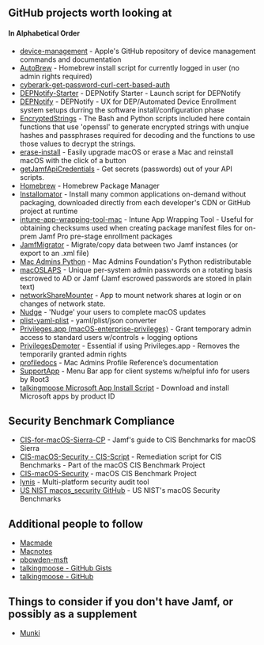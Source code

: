 ## GitHub projects worth looking at
#### In Alphabetical Order

 - [device-management](https://github.com/apple/device-management) - Apple's GitHub repository of device management commands and documentation
 - [AutoBrew](https://github.com/kennyb-222/AutoBrew) - Homebrew install script for currently logged in user (no admin rights required)
 - [cyberark-get-password-curl-cert-based-auth](https://www.shellhacks.com/cyberark-get-password-curl-cert-based-auth/)
 - [DEPNotify-Starter](https://github.com/jamf/DEPNotify-Starter) - DEPNotify Starter - Launch script for DEPNotify
 - [DEPNotify](https://gitlab.com/Mactroll/DEPNotify) - DEPNotify - UX for DEP/Automated Device Enrollment system setups durring the software install/configuration phase
 - [EncryptedStrings](https://github.com/brysontyrrell/EncryptedStrings) - The Bash and Python scripts included here contain functions that use 'openssl' to generate encrypted strings with unqiue hashes and passphrases required for decoding and the functions to use those values to decrypt the strings.
 - [erase-install](https://github.com/grahampugh/erase-install) - Easily upgrade macOS or erase a Mac and reinstall macOS with the click of a button
 - [getJamfApiCredentials](https://github.com/macnotes/jamfscripts/tree/main/jamfpro/getJamfApiCredentials) - Get secrets (passwords) out of your API scripts.
 - [Homebrew](https://github.com/Homebrew/) - Homebrew Package Manager
 - [Installomator](https://github.com/Installomator/Installomator) - Install many common applications on-demand without packaging, downloaded directly from each developer's CDN or GitHub project at runtime
 - [intune-app-wrapping-tool-mac](https://github.com/msintuneappsdk/intune-app-wrapping-tool-mac) - Intune App Wrapping Tool - Useful for obtaining checksums used when creating package manifest files for on-prem Jamf Pro pre-stage enrollment packages
 - [JamfMigrator](https://github.com/jamf/JamfMigrator) - Migrate/copy data between two Jamf instances (or export to an .xml file)
 - [Mac Admins Python](https://github.com/macadmins/python) - Mac Admins Foundation's Python redistributable
 - [macOSLAPS](https://github.com/joshua-d-miller/macOSLAPS) - Unique per-system admin passwords on a rotating basis escrowed to AD or Jamf (Jamf escrowed passwords are stored in plain text)
 - [networkShareMounter](https://gitlab.rrze.fau.de/faumac/networkShareMounter) - App to mount network shares at login or on changes of network state.
 - [Nudge](https://github.com/macadmins/nudge) - 'Nudge' your users to complete macOS updates
 - [plist-yaml-plist](https://github.com/grahampugh/plist-yaml-plist) - yaml/plist/json converter
 - [Privileges.app (macOS-enterprise-privileges)](https://github.com/SAP/macOS-enterprise-privileges) - Grant temporary admin access to standard users w/controls + logging options
 - [PrivilegesDemoter](https://github.com/sgmills/PrivilegesDemoter) - Essential if using Privileges.app - Removes the temporarily granted admin rights
 - [profiledocs](https://mosen.github.io/profiledocs/index.html) - Mac Admins Profile Reference’s documentation
 - [SupportApp](https://github.com/root3nl/SupportApp) - Menu Bar app for client systems w/helpful info for users by Root3
 - [talkingmoose Microsoft App Install Script](https://gist.github.com/talkingmoose/a16ca849416ce5ce89316bacd75fc91a) - Download and install Microsoft apps by product ID

## Security Benchmark Compliance

 - [CIS-for-macOS-Sierra-CP](https://github.com/jamf/CIS-for-macOS-Sierra-CP/) - Jamf's guide to CIS Benchmarks for macOS Sierra
 - [CIS-macOS-Security - CIS-Script](https://github.com/mvdbent/CIS-Script/) - Remediation script for CIS Benchmarks - Part of the macOS CIS Benchmark Project
 - [CIS-macOS-Security](https://github.com/mvdbent/CIS-macOS-Security) - macOS CIS Benchmark Project
 - [lynis](https://github.com/CISOfy/lynis) - Multi-platform security audit tool
 - [US NIST macos_security GitHub](https://github.com/usnistgov/macos_security) - US NIST's macOS Security Benchmarks

## Additional people to follow
 - [Macmade](https://github.com/macmade)
 - [Macnotes](https://github.com/macnotes)
 - [pbowden-msft](https://github.com/pbowden-msft)
 - [talkingmoose - GitHub Gists](https://gist.github.com/talkingmoose/)
 - [talkingmoose - GitHub](https://github.com/talkingmoose)
 
 ## Things to consider if you don't have Jamf, or possibly as a supplement
 
 - [Munki](https://github.com/munki/munki)
